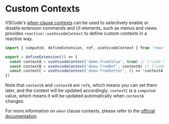 # Custom Contexts

VSCode's [when clause contexts](https://code.visualstudio.com/api/references/when-clause-contexts) can be used to selectively enable or disable extension commands and UI elements, such as menus and views. <ReactiveVscode /> provides `reactive::useVscodeContext` to define custom contexts in a reactive way.

<!-- eslint-skip -->

```ts
import { computed, defineExtension, ref, useVscodeContext } from 'reactive-vscode'

export = defineExtension(() => {
  const contextA = useVscodeContext('demo.fromValue', true) // [!code highlight]
  const contextB = useVscodeContext('demo.fromRef', contextA) // [!code highlight]
  const contextC = useVscodeContext('demo.fromGetter', () => !contextA.value) // [!code highlight]
})
```

Note that `contextA` and `contextB` are `ref`s, which means you can set them later, and the context will be updated accordingly. `contextC` is a `computed` value, which means it will be updated automatically when `contextA` changes.

For more information on `when` clause contexts, please refer to the [official documentation](https://code.visualstudio.com/api/references/when-clause-contexts).
